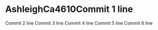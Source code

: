 # AshleighCa4610Commit 1 line
Commit 2 line
Commit 3 line
Commit 4 line
Commit 5 line
Commit 6 line
